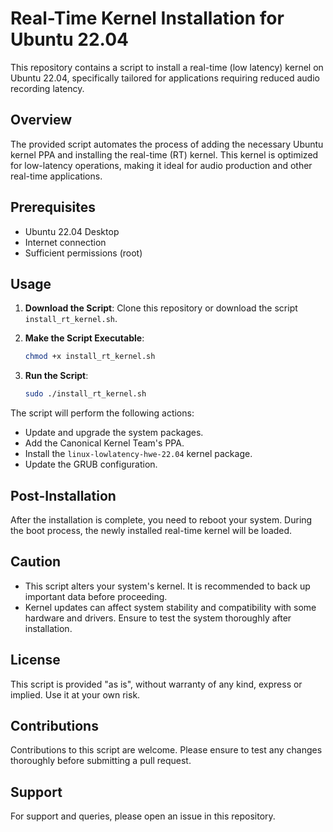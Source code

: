 
# Real-Time Kernel Installation for Ubuntu 22.04

This repository contains a script to install a real-time (low latency) kernel on Ubuntu 22.04, specifically tailored for applications requiring reduced audio recording latency.

## Overview

The provided script automates the process of adding the necessary Ubuntu kernel PPA and installing the real-time (RT) kernel. This kernel is optimized for low-latency operations, making it ideal for audio production and other real-time applications.

## Prerequisites

- Ubuntu 22.04 Desktop
- Internet connection
- Sufficient permissions (root)

## Usage

1. **Download the Script**: Clone this repository or download the script `install_rt_kernel.sh`.

2. **Make the Script Executable**:
   ```bash
   chmod +x install_rt_kernel.sh
   ```

3. **Run the Script**:
   ```bash
   sudo ./install_rt_kernel.sh
   ```

The script will perform the following actions:
- Update and upgrade the system packages.
- Add the Canonical Kernel Team's PPA.
- Install the `linux-lowlatency-hwe-22.04` kernel package.
- Update the GRUB configuration.

## Post-Installation

After the installation is complete, you need to reboot your system. During the boot process, the newly installed real-time kernel will be loaded.

## Caution

- This script alters your system's kernel. It is recommended to back up important data before proceeding.
- Kernel updates can affect system stability and compatibility with some hardware and drivers. Ensure to test the system thoroughly after installation.

## License

This script is provided "as is", without warranty of any kind, express or implied. Use it at your own risk.

## Contributions

Contributions to this script are welcome. Please ensure to test any changes thoroughly before submitting a pull request.

## Support

For support and queries, please open an issue in this repository.
